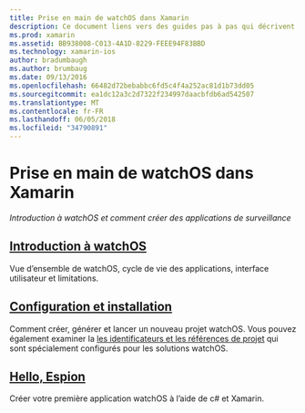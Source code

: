 ```yaml
---
title: Prise en main de watchOS dans Xamarin
description: Ce document liens vers des guides pas à pas qui décrivent comment démarrer avec le développement de watchOS à l’aide de Xamarin. Le contenu lié fournit une introduction au watchOS, explique comment installer la prise en charge de watchOS de Xamarin et montre comment générer une application initiale.
ms.prod: xamarin
ms.assetid: BB938008-C013-4A1D-8229-FEEE94F83BBD
ms.technology: xamarin-ios
author: bradumbaugh
ms.author: brumbaug
ms.date: 09/13/2016
ms.openlocfilehash: 66482d72bebabbc6fd5c4f4a252ac81d1b73dd05
ms.sourcegitcommit: ea1dc12a3c2d7322f234997daacbfdb6ad542507
ms.translationtype: MT
ms.contentlocale: fr-FR
ms.lasthandoff: 06/05/2018
ms.locfileid: "34790891"
---
```

# <a name="getting-started-with-watchos-in-xamarin"></a>Prise en main de watchOS dans Xamarin

_Introduction à watchOS et comment créer des applications de surveillance_

## <a name="introduction-to-watchosioswatchosget-startedintro-to-watchosmd"></a>[Introduction à watchOS](~/ios/watchos/get-started/intro-to-watchos.md)

Vue d’ensemble de watchOS, cycle de vie des applications, interface utilisateur et limitations.

## <a name="setup--installationioswatchosget-startedinstallationmd"></a>[Configuration et installation](~/ios/watchos/get-started/installation.md)

Comment créer, générer et lancer un nouveau projet watchOS.
Vous pouvez également examiner la [les identificateurs et les références de projet](~/ios/watchos/get-started/project-references.md) qui sont spécialement configurés pour les solutions watchOS.

## <a name="hello-watchioswatchosget-startedhello-watchmd"></a>[Hello, Espion](~/ios/watchos/get-started/hello-watch.md)

Créer votre première application watchOS à l’aide de c# et Xamarin.

